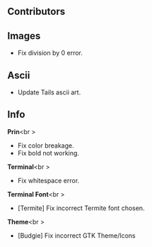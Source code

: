## Contributors


## Images

- Fix division by 0 error.


## Ascii

- Update Tails ascii art.


## Info

**Prin**<br \>

- Fix color breakage.
- Fix bold not working.


**Terminal**<br \>

- Fix whitespace error.


**Terminal Font**<br \>

- [Termite] Fix incorrect Termite font chosen.


**Theme**<br \>

- [Budgie] Fix incorrect GTK Theme/Icons
